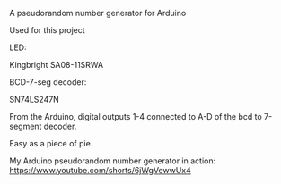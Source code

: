 A pseudorandom number generator for Arduino

Used for this project

LED:

Kingbright SA08-11SRWA

BCD-7-seg decoder:

SN74LS247N

From the Arduino, digital outputs 1-4 connected to A-D of the bcd to 7-segment decoder.

Easy as a piece of pie.

My Arduino pseudorandom number generator in action:
https://www.youtube.com/shorts/6jWgVewwUx4

